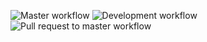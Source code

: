 ![Master workflow](https://github.com/ValeryPonomarenko/AndroidGitHubActions/workflows/Master%20workflow/badge.svg?branch=master)
![Development workflow](https://github.com/ValeryPonomarenko/AndroidGitHubActions/workflows/Development%20workflow/badge.svg?branch=development)
![Pull request to master workflow](https://github.com/ValeryPonomarenko/AndroidGitHubActions/workflows/Pull%20request%20to%20master%20workflow/badge.svg)
